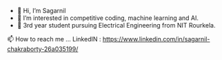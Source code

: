 - 👋 Hi, I’m Sagarnil
- 👀 I’m interested in competitive coding, machine learning and AI.
- 🌱 3rd year student pursuing Electrical Engineering from NIT Rourkela.

 📫 How to reach me ... LinkedIN : https://www.linkedin.com/in/sagarnil-chakraborty-26a035199/

<!---
peprick/peprick is a ✨ special ✨ repository because its `README.md` (this file) appears on your GitHub profile.
You can click the Preview link to take a look at your changes.
--->
